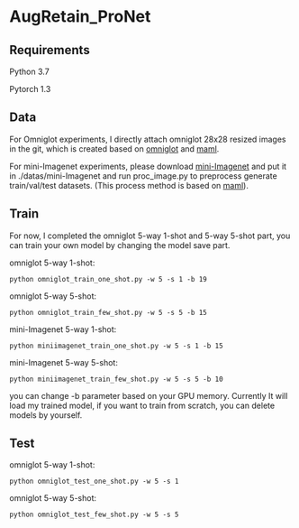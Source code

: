 # AugRetain_ProNet

## Requirements

Python 3.7

Pytorch 1.3

## Data

For Omniglot experiments, I directly attach omniglot 28x28 resized images in the git, which is created based on [omniglot](https://github.com/brendenlake/omniglot) and [maml](https://github.com/cbfinn/maml).

For mini-Imagenet experiments, please download [mini-Imagenet](https://drive.google.com/open?id=0B3Irx3uQNoBMQ1FlNXJsZUdYWEE) and put it in ./datas/mini-Imagenet and run proc_image.py to preprocess generate train/val/test datasets. (This process method is based on [maml](https://github.com/cbfinn/maml)).

## Train

For now, I completed the omniglot 5-way 1-shot and 5-way 5-shot part, you can train your own model by changing the model save part.

omniglot 5-way 1-shot:

```
python omniglot_train_one_shot.py -w 5 -s 1 -b 19 
```

omniglot 5-way 5-shot:

```
python omniglot_train_few_shot.py -w 5 -s 5 -b 15 
```

mini-Imagenet 5-way 1-shot:

```
python miniimagenet_train_one_shot.py -w 5 -s 1 -b 15
```

mini-Imagenet 5-way 5-shot:

```
python miniimagenet_train_few_shot.py -w 5 -s 5 -b 10
```

you can change -b parameter based on your GPU memory. Currently It will load my trained model, if you want to train from scratch, you can delete models by yourself.

## Test

omniglot 5-way 1-shot:

```
python omniglot_test_one_shot.py -w 5 -s 1
```

omniglot 5-way 5-shot:

```
python omniglot_test_few_shot.py -w 5 -s 5  
```

